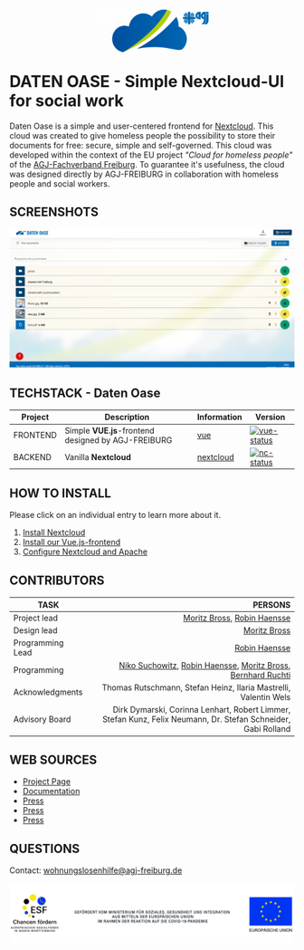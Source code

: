 


#  <p align="center"><a target="_blank" rel="noopener noreferrer"><img width="200" src="docs/logo.png" alt="Vue logo"></a></p>DATEN OASE - Simple Nextcloud-UI for social work
Daten Oase is a simple and user-centered frontend for [Nextcloud](https://nextcloud.com). This cloud was created to give homeless people the possibility to store their documents for free: secure, simple and self-governed. This cloud was developed within the context of the EU project *"Cloud for homeless people"* of the [AGJ-Fachverband Freiburg](https://agj-freiburg.de). To guarantee it's usefulness, the cloud was designed directly by AGJ-FREIBURG in collaboration with homeless people and social workers.

## SCREENSHOTS
<img src="docs/screenshot.png" alt="Screen1" />


## TECHSTACK - Daten Oase

| Project | Description | Information | Version |
| - | - | - | - |
| FRONTEND | Simple **VUE.js**-frontend designed by AGJ-FREIBURG | [vue](https://vuejs.org/) | [![vue-status]][vue-package] |
| BACKEND | Vanilla **Nextcloud** | [nextcloud] | [![nc-status]][nc-package] |

[vue]: https://github.com/vuejs/core
[vue-package]: https://www.npmjs.com/package/vue/v/2.7.10
[vue-status]: https://img.shields.io/badge/vue-2.7.14-brightgreen.svg

[nextcloud]: https://nextcloud.com/
[nc-package]: https://nextcloud.com/install/#instructions-server
[nc-status]: https://img.shields.io/badge/nextcloud-25.0.0-brightgreen.svg


## HOW TO INSTALL
Please click on an individual entry to learn more about it.
1. [Install Nextcloud](https://docs.nextcloud.com/server/latest/admin_manual/installation/index.html)
2. [Install our Vue.js-frontend](docs/3.install_frontend.md)
3. [Configure Nextcloud and Apache](https://github.com/AGJ-Freiburg/datenOase-Configs)



## CONTRIBUTORS
| TASK                       | PERSONS                                                          | 
| -------------              |-------------:                                                    | 
| Project lead               | [Moritz Bross](https://github.com/MoritzBross), [Robin Haensse](https://github.com/StandardWobin)             |
| Design lead                | [Moritz Bross](https://github.com/MoritzBross)                                              |
| Programming Lead           | [Robin Haensse](https://github.com/StandardWobin)                                                    |
| Programming                | [Niko Suchowitz](https://github.com/nSucho), [Robin Haensse](https://github.com/StandardWobin), [Moritz Bross](https://github.com/MoritzBross), [Bernhard Ruchti](https://github.com/bernhardlruchti)  |
| Acknowledgments            | Thomas Rutschmann, Stefan Heinz, Ilaria Mastrelli, Valentin Wels  |
| Advisory Board             | Dirk Dymarski, Corinna Lenhart, Robert Limmer, Stefan Kunz, Felix Neumann, Dr. Stefan Schneider, Gabi Rolland |


## WEB SOURCES
* [Project Page](https://cloud.agj-freiburg.de)
* [Documentation](https://www.caritas-digital.de/projekte/cloud-fuer-wohnungslose-menschen)
* [Press](https://background.tagesspiegel.de/smart-city/eine-cloud-fuer-wohnungslose-menschen)
* [Press](https://www.verlagshaus-jaumann.de/inhalt.kreis-loerrach-eine-cloud-fuer-mehr-teilhabe.da1375e9-b310-46c3-a5ce-18c8a3ac4c59.html)
* [Press](https://www.caritas.de/neue-caritas/heftarchiv/jahrgang2022/artikel/den-perso-immer-parat)



## QUESTIONS
Contact: wohnungslosenhilfe@agj-freiburg.de

<img src="docs/eu.jpg" alt="eu-funding" />






